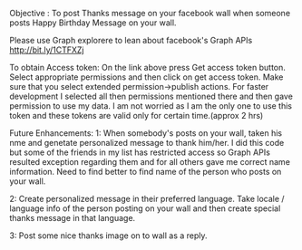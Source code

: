 Objective : To post Thanks message on your facebook wall when someone posts Happy Birthday Message 
			on your wall.

Please use Graph explorere to lean about facebook's Graph APIs
http://bit.ly/1CTFXZj

To obtain Access token:
On the link above press Get access token button. Select appropriate permissions and then click on get access token.
Make sure that you select extended permission->publish actions.
For faster development I selected all then permissions mentioned there and then gave permission to use my data.
I am not worried as I am the only one to use this token and these tokens are valid only for certain time.(approx 2 hrs)

Future Enhancements:
1: When somebody's posts on your wall, taken his nme and genetate personalized message to thank him/her.
I did this code but some of the friends in my list has restricted access so Graph APIs resulted exception regarding them
and for all others gave me correct name information. Need to find better to find name of the person who posts on your wall.

2: Create personalized message in their preferred language.
Take locale / language info of the person posting on your wall and then create special thanks message in that language.

3: Post some nice thanks image on to wall as a reply.